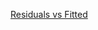 [Residuals vs Fitted](https://boostedml.com/2019/03/linear-regression-plots-fitted-vs-residuals.html)
